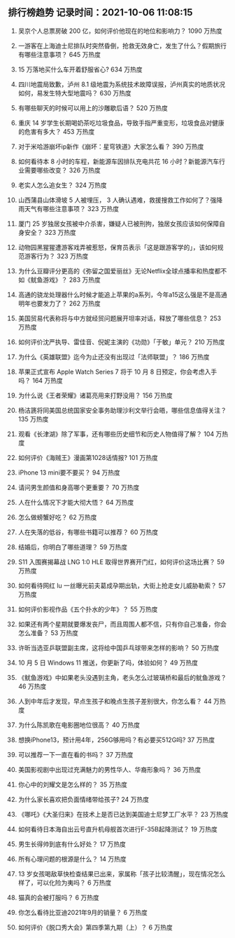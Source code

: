 
## 排行榜趋势 记录时间：2021-10-06 11:08:15
  
  1. 吴京个人总票房破 200 亿，如何评价他现在的地位和影响力？ 1090 万热度
    
  2. 一游客在上海迪士尼排队时突然昏倒，抢救无效身亡，发生了什么？假期旅行有哪些注意事项？ 645 万热度
    
  3. 15 万落地买什么车开着舒服省心? 634 万热度
    
  4. 四川地震局致歉，泸州 8.1 级地震为系统技术故障误报，泸州真实的地质状况如何，易发生特大型地震吗？ 630 万热度
    
  5. 有哪些聊天的时候可以用上的沙雕歇后语？ 520 万热度
    
  6. 重庆 14 岁学生长期喝奶茶吃垃圾食品，导致手指严重变形，垃圾食品对健康的危害有多大？ 453 万热度
    
  7. 对于米哈游崩坏ip新作《崩坏：星穹铁道》大家怎么看？ 390 万热度
    
  8. 如何看待本 8 小时的车程，新能源车因排队充电共花 16 小时？新能源汽车行业需要哪些改变？ 326 万热度
    
  9. 老实人怎么追女生？ 324 万热度
    
  10. 山西蒲县山体滑坡 5 人被埋压， 3 人确认遇难，救援搜救工作如何了？强降雨天气有哪些注意事项？ 323 万热度
    
  11. 厦门 25 岁独居女孩被中介杀害，嫌疑人已被刑拘，独居女孩应该如何保障自身安全？ 323 万热度
    
  12. 动物园黑猩猩遭游客戏弄被惹怒，保育员表示「这是跟游客学的」，该如何规范游客行为？ 323 万热度
    
  13. 为什么豆瓣评分更高的《弥留之国爱丽丝》无论Netflix全球点播率和热度都不如《鱿鱼游戏》？ 283 万热度
    
  14. 高通的骁龙处理器什么时候才能追上苹果的a系列，今年a15这么强是不是高通明年也要发力了？ 262 万热度
    
  15. 美国贸易代表称将与中方就经贸问题展开坦率对话，释放了哪些信息？ 253 万热度
    
  16. 如何评价沈严执导、雷佳音、倪妮主演的《功勋》「于敏」单元？ 210 万热度
    
  17. 为什么《英雄联盟》迄今为止还没有出现过「法师联盟」？ 186 万热度
    
  18. 苹果正式宣布 Apple Watch Series 7 将于 10 月 8 日预定，你会考虑入手吗？ 164 万热度
    
  19. 为什么说《王者荣耀》诸葛亮用来打野没用？ 156 万热度
    
  20. 杨洁篪将同美国总统国家安全事务助理沙利文举行会晤，哪些信息值得关注？ 135 万热度
    
  21. 观看《长津湖》除了军事，还有哪些历史细节和历史人物值得了解？ 104 万热度
    
  22. 如何评价《海贼王》漫画第1028话情报? 101 万热度
    
  23. iPhone 13 mini要不要买？ 94 万热度
    
  24. 请问男生颜值和身高哪个更重要？ 70 万热度
    
  25. 人在什么情况下才能大彻大悟？ 64 万热度
    
  26. 怎么做螃蟹好吃？ 62 万热度
    
  27. 人在失落的低谷，有哪些书籍可以推荐？ 60 万热度
    
  28. 结婚后，你明白了哪些道理？ 59 万热度
    
  29. S11 入围赛揭幕战 LNG 1:0 HLE 取得世界赛开门红，如何评价这场比赛？ 59 万热度
    
  30. 如何看待网红 lu 一丝曝光前夫葛成孕期出轨，大街上抢走女儿威胁勒索？ 57 万热度
    
  31. 如何评价影视作品《五个扑水的少年》？ 55 万热度
    
  32. 如果还有两个星期就要爆发丧尸，而且周围人都不信，只有你自己准备，你会怎么准备？ 53 万热度
    
  33. 许昕当选亚乒联盟副主席，这将给中国乒乓球带来怎样的影响？ 50 万热度
    
  34. 10 月 5 日 Windows 11 推送，你更新了吗，体验如何？ 49 万热度
    
  35. 《鱿鱼游戏》中如果老头没遇到主角，老头怎么过玻璃桥和最后的鱿鱼游戏？ 46 万热度
    
  36. 人到中年后才发现，早点生孩子和晚点生孩子差别很大，你怎么看？ 44 万热度
    
  37. 为什么陈凯歌在电影圈地位很高？ 40 万热度
    
  38. 想换iPhone13，预计用4年，256G够用吗？有必要买512G吗? 37 万热度
    
  39. 可以推荐一下一直在看的书吗？ 37 万热度
    
  40. 美国影视剧中出现过充满魅力的男性华人、华裔形象吗？ 36 万热度
    
  41. 你心中的刘耀文是怎么样的？ 35 万热度
    
  42. 为什么家长喜欢把负面情绪带给孩子? 24 万热度
    
  43. 《哪吒》《大圣归来》在技术上是否已达到美国迪士尼梦工厂水平？ 23 万热度
    
  44. 如何看待日本海自出云号直升机母舰首次进行F-35B起降测试？ 19 万热度
    
  45. 男生长得帅到底有什么好处？ 17 万热度
    
  46. 所有心理问题的根源是什么？ 14 万热度
    
  47. 13 岁女孩喝敌草快检查结果已出来，家属称「孩子比较清醒」，现在情况怎么样了，可以化险为夷吗？ 6 万热度
    
  48. 猫真的会被打服吗？ 6 万热度
    
  49. 你怎么看待比亚迪2021年9月的销量？ 6 万热度
    
  50. 如何评价《脱口秀大会》第四季第九期（上）？ 6 万热度
    